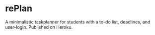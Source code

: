 # rePlan
A minimalistic taskplanner for students with a to-do list, deadlines, and user-login. Published on Heroku.
